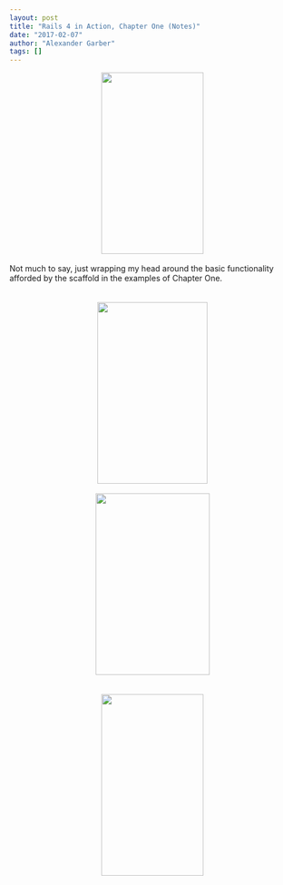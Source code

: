 ```yaml
---
layout: post
title: "Rails 4 in Action, Chapter One (Notes)"
date: "2017-02-07"
author: "Alexander Garber"
tags: []
---
```


<div dir="ltr" style="text-align: left;" trbidi="on">
          <div class="separator" style="clear: both; text-align: center;"><a href="https://3.bp.blogspot.com/-DHHbMFWBF6w/WJmqTj6YZ4I/AAAAAAAANfQ/THrZm9ktf-Y1SygPPyDPzXRwXNS3_GS8QCPcB/s1600/chapter_01_form_html_erb.jpg" imageanchor="1" style="margin-left: 1em; margin-right: 1em;"><img border="0" height="320" src="https://3.bp.blogspot.com/-DHHbMFWBF6w/WJmqTj6YZ4I/AAAAAAAANfQ/THrZm9ktf-Y1SygPPyDPzXRwXNS3_GS8QCPcB/s320/chapter_01_form_html_erb.jpg" width="180"></a></div>
<br>Not much to say, just wrapping my head
          around the basic functionality afforded by the scaffold in the examples of Chapter One.<br><br><br>
          <div class="separator" style="clear: both; text-align: center;"><a href="https://1.bp.blogspot.com/-qWbtNTT5IL8/WJmqPIYvRwI/AAAAAAAANfI/AP4ky6Xbz18GAQCcArnLp1r8stwhPUpFQCPcB/s1600/chapter_01_purchasescontroller_create_method.jpg" imageanchor="1" style="margin-left: 1em; margin-right: 1em;"><img border="0" height="320" src="https://1.bp.blogspot.com/-qWbtNTT5IL8/WJmqPIYvRwI/AAAAAAAANfI/AP4ky6Xbz18GAQCcArnLp1r8stwhPUpFQCPcB/s320/chapter_01_purchasescontroller_create_method.jpg" width="194"></a></div>
<br>
          <div class="separator" style="clear: both; text-align: center;"><a href="https://3.bp.blogspot.com/-A2A42GT9bGU/WJmqQuQSUmI/AAAAAAAANfM/dX7NKMgePbYA5bBpsiwh5R-1-pTZK7ufwCPcB/s1600/chapter_01_index_html_erb.jpg" imageanchor="1" style="margin-left: 1em; margin-right: 1em;"><img border="0" height="320" src="https://3.bp.blogspot.com/-A2A42GT9bGU/WJmqQuQSUmI/AAAAAAAANfM/dX7NKMgePbYA5bBpsiwh5R-1-pTZK7ufwCPcB/s320/chapter_01_index_html_erb.jpg" width="201"></a></div>
<br><br>
          <div class="separator" style="clear: both; text-align: center;"><a href="https://4.bp.blogspot.com/-Z47NjN3aCMQ/WJmqNOHTqxI/AAAAAAAANfE/M2vl3Iu4ql00hhUFyXFcg6qJUmzI769CgCPcB/s1600/chapter_01_show_html_erb.jpg" imageanchor="1" style="margin-left: 1em; margin-right: 1em;"><img border="0" height="320" src="https://4.bp.blogspot.com/-Z47NjN3aCMQ/WJmqNOHTqxI/AAAAAAAANfE/M2vl3Iu4ql00hhUFyXFcg6qJUmzI769CgCPcB/s320/chapter_01_show_html_erb.jpg" width="180"></a></div>
<br>
        </div>